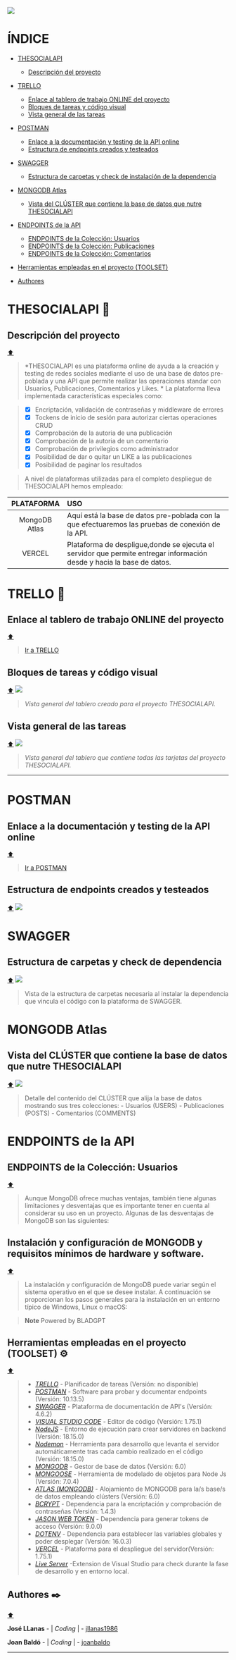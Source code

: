![](./assets/TSN_Banner.jpg)


# ÍNDICE
- [THESOCIALAPI](#trello-)
    - [Descripción del proyecto](#vista-tablero)

- [TRELLO](#trello-)
    - [Enlace al tablero de trabajo ONLINE del proyecto](#vista-tablero)
    - [Bloques de tareas y código visual](#vista-tablero)
    - [Vista general de las tareas](#vista-lista)

- [POSTMAN](#trello-)
    - [Enlace a la documentación y testing de la API online](#vista-tablero)
    - [Estructura de endpoints creados y testeados](#vista-tablero)

- [SWAGGER](#mongodb-investigación)
    - [Estructura de carpetas y check de instalación de la dependencia](#qué-es-mongodb)
 
- [MONGODB Atlas](#trello-)
    - [Vista del CLÚSTER que contiene la base de datos que nutre THESOCIALAPI](#vista-tablero)
 
- [ENDPOINTS de la API](#trello-)
    - [ENDPOINTS de la Colección: Usuarios](#vista-tablero)
    - [ENDPOINTS de la Colección: Publicaciones](#vista-tablero)
    - [ENDPOINTS de la Colección: Comentarios](#vista-lista)

- [Herramientas empleadas en el proyecto (TOOLSET) ](#authors-)

- [Authores](#authors-)



# THESOCIALAPI 📅
## Descripción del proyecto
[⬆️](#índice)

>*THESOCIALAPI es una plataforma online de ayuda a la creación y testing de redes sociales  mediante el uso de una base de datos pre-poblada y una API que permite realizar las operaciones standar con Usuarios, Publicaciones, Comentarios y Likes. *
>La plataforma lleva implementada características especiales como:

>- [X] Encriptación, validación de contraseñas y middleware de errores
>- [X] Tockens de inicio de sesión para autorizar ciertas operaciones CRUD
>- [X] Comprobación de la autoria de una publicación
>- [X] Comprobación de la autoria de un comentario
>- [X] Comprobación de privilegios como administrador
>- [X] Posibilidad de dar o quitar un LIKE a las publicaciones
>- [X] Posibilidad de paginar los resultados

>A nivel de plataformas utilizadas para el completo despliegue de THESOCIALAPI hemos empleado:

| PLATAFORMA    | USO |
| :-----------:   | :---------- |
|MongoDB Atlas| Aquí está la base de datos pre-poblada con la que efectuaremos las pruebas de conexión de la API.  |
|VERCEL          |Plataforma de despligue,donde se ejecuta el servidor que permite entregar información desde y hacia la base de datos. |

# TRELLO 📅
## Enlace al tablero de trabajo ONLINE del proyecto
[⬆️](#índice)
>[Ir a TRELLO](https://trello.com/b/s3Fk6LeJ)

## Bloques de tareas y código visual
[⬆️](#índice)
![](./assets/Trello_1.jpg)

>*Vista general del tablero creado para el proyecto THESOCIALAPI.*

## Vista general de las tareas
[⬆️](#índice)
![](./assets/Trello_2.jpg)

>*Vista general del tablero que contiene todas las tarjetas del proyecto THESOCIALAPI.*

***
# POSTMAN
## Enlace a la documentación y testing de la API online
[⬆️](#índice)
>[Ir a POSTMAN](https://documenter.getpostman.com/view/26580726/2s93eSZvCJ)


## Estructura de endpoints creados y testeados
[⬆️](#índice)
![](./assets/TSN_Postman_1)


# SWAGGER
## Estructura de carpetas y check de dependencia
[⬆️](#índice)
![](./assets/TSN_Swagger_1)
>Vista de la estructura de carpetas necesaria al instalar la dependencia que vincula el código con la plataforma de SWAGGER.

# MONGODB Atlas
## Vista del CLÚSTER que contiene la base de datos que nutre THESOCIALAPI
[⬆️](#índice)
![](./assets/TSN_Atlas_1)
>Detalle del contenido del CLÚSTER que alija la base de datos mostrando sus tres colecciones:
    - Usuarios (USERS)
    - Publicaciones (POSTS)
    - Comentarios (COMMENTS)

# ENDPOINTS de la API
## ENDPOINTS de la Colección: Usuarios
[⬆️](#índice)

>Aunque MongoDB ofrece muchas ventajas, también tiene algunas limitaciones y desventajas que es importante tener en cuenta al considerar su uso en un proyecto. Algunas de las desventajas de MongoDB son las siguientes:





## Instalación y configuración de MONGODB y requisitos mínimos de hardware y software.
[⬆️](#índice)

>La instalación y configuración de MongoDB puede variar según el sistema operativo en el que se desee instalar. A continuación se proporcionan los pasos generales para la instalación en un entorno típico de Windows, Linux o macOS:

> __Note__
Powered by BLADGPT


## Herramientas empleadas en el proyecto (TOOLSET) ⚙️
[⬆️](#índice)

>* [*TRELLO*](https://trello.com/) - Planificador de tareas (Versión: no disponible)
>* [*POSTMAN*](https://www.postman.com/) - Software para probar y documentar endpoints (Versión: 10.13.5)
>* [*SWAGGER*](https://swagger.io/) - Plataforma de documentación de API's (Versión: 4.6.2)
>* [*VISUAL STUDIO CODE*](https://code.visualstudio.com/) - Editor de código (Versión: 1.75.1)
>* [*NodeJS*](https://code.visualstudio.com/) - Entorno de ejecución para crear servidores en backend (Versión: 18.15.0)
>* [*Nodemon*](https://www.npmjs.com/package/nodemon/) - Herramienta para desarrollo que levanta el servidor automáticamente tras cada cambio realizado en el código (Versión: 18.15.0)
>* [*MONGODB*](https://www.mongodb.com//) - Gestor de base de datos (Versión: 6.0)
>* [*MONGOOSE*](https://mongoosejs.com/) - Herramienta de modelado de objetos para Node Js (Versión: 7.0.4)
>* [*ATLAS (MONGODB)*](https://cloud.mongodb.com/) - Alojamiento de MONGODB para la/s base/s de datos empleando clústers (Versión: 6.0)
>* [*BCRYPT*](https://code.visualstudio.com/) - Dependencia para la encriptación y comprobación de contraseñas (Versión: 1.4.3)
>* [*JASON WEB TOKEN*](https://code.visualstudio.com/) - Dependencia para generar tokens de acceso (Versión: 9.0.0)
>* [*DOTENV*](https://code.visualstudio.com/) - Dependencia para establecer las variables globales y poder desplegar (Versión: 16.0.3)
>* [*VERCEL*](https://code.visualstudio.com/) - Plataforma para el despliegue del servidor(Versión: 1.75.1)
>* [*Live Server*](https://marketplace.visualstudio.com/items?itemName=ritwickdey.LiveServer) -Extension de Visual Studio para check durante la fase de desarrollo y en entorno local.


## Authores ✒️
[⬆️](#índice)

**José LLanas** - | *Coding* | - [jllanas1986](https://github.com/jllanas1986)

**Joan Baldó** - | *Coding* | - [joanbaldo](https://github.com/joanbaldo)

***
